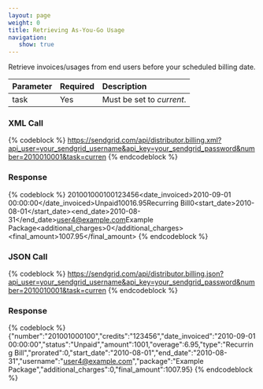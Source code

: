 ```yaml
---
layout: page
weight: 0
title: Retrieving As-You-Go Usage
navigation:
   show: true
---
```


Retrieve invoices/usages from end users before your scheduled billing date.

|Parameter|Required|Description|
|:--------|:-------|:----------|
|task|Yes|Must be set to *current*.|

### XML Call

{% codeblock %} https://sendgrid.com/api/distributor.billing.xml?api_user=your_sendgrid_username&api_key=your_sendgrid_password&number=2010010001&task=curren {% endcodeblock %}

### Response

{% codeblock %} <usage><invoices><invoice><number>201001000100</number><credits>123456</credits><date_invoiced>2010-09-01 00:00:00</date_invoiced><status>Unpaid</status><amount>1001</amount><overage>6.95</overage><type>Recurring Bill</type><prorated>0</prorated><start_date>2010-08-01</start_date><end_date>2010-08-31</end_date><username>user4@example.com</username><package>Example Package</package><additional_charges>0</additional_charges><final_amount>1007.95</final_amount></invoice></invoices></usage> {% endcodeblock %}

### JSON Call

{% codeblock %} https://sendgrid.com/api/distributor.billing.json?api_user=your_sendgrid_username&api_key=your_sendgrid_password&number=2010010001&task=curren {% endcodeblock %}

### Response

{% codeblock %} {"number":"201001000100","credits":"123456","date_invoiced":"2010-09-01 00:00:00","status":"Unpaid","amount":1001,"overage":6.95,"type":"Recurring Bill","prorated":0,"start_date":"2010-08-01","end_date":"2010-08-31","username":"user4@example.com","package":"Example Package","additional_charges":0,"final_amount":1007.95} {% endcodeblock %}
